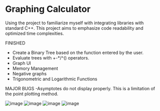 # Graphing Calculator

Using the project to familiarize myself with integrating libraries with standard C++.
This project aims to emphasize code readability and optimized time complexities.

FINISHED
- Create a Binary Tree based on the function entered by the user.
- Evaluate trees with +-*/^() operators.
- Graph UI
- Memory Management
- Negative graphs
- Trigonometric and Logarithmic Functions

MAJOR BUGS
-Asymptotes do not display properly. This is a limitation of the point plotting method.

![image](https://github.com/user-attachments/assets/1182d386-0fae-4e28-96d1-6a4f1ff63f65)
![image](https://github.com/user-attachments/assets/ecddd8e5-35d4-4d06-819d-98c626c3ecd8)
![image](https://github.com/user-attachments/assets/320f6fdd-8288-46be-b9c0-4484724934ef)
![image](https://github.com/user-attachments/assets/4b388c54-9835-4434-a0eb-320654f6e151)

